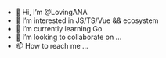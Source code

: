 - 👋 Hi, I’m @LovingANA
- 👀 I’m interested in JS/TS/Vue && ecosystem
- 🌱 I’m currently learning Go
- 💞️ I’m looking to collaborate on ...
- 📫 How to reach me ...

<!---
LovingANA/LovingANA is a ✨ special ✨ repository because its `README.md` (this file) appears on your GitHub profile.
You can click the Preview link to take a look at your changes.
--->
